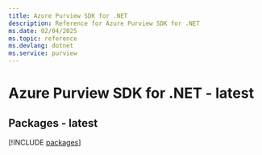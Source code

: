 ```yaml
---
title: Azure Purview SDK for .NET
description: Reference for Azure Purview SDK for .NET
ms.date: 02/04/2025
ms.topic: reference
ms.devlang: dotnet
ms.service: purview
---
```

# Azure Purview SDK for .NET - latest
## Packages - latest
[!INCLUDE [packages](purview-index.md)]